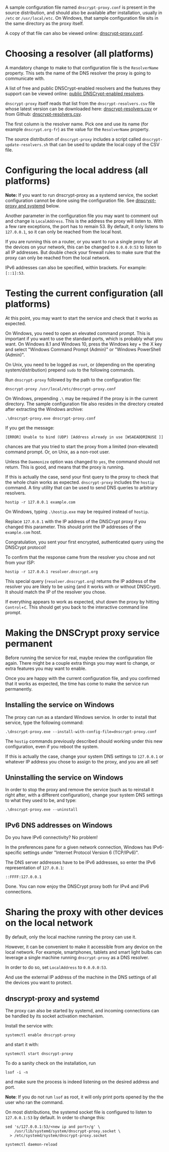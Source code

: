 A sample configuration file named `dnscrypt-proxy.conf` is present in the source distribution, and should also be available after installation, usually in `/etc` or `/usr/local/etc`. On Windows, that sample configuration file sits in the same directory as the proxy itself.

A copy of that file can also be viewed online: [dnscrypt-proxy.conf](https://raw.githubusercontent.com/jedisct1/dnscrypt-proxy/master/dnscrypt-proxy.conf).

# Choosing a resolver (all platforms)

A mandatory change to make to that configuration file is the `ResolverName` property. This sets the name of the DNS resolver the proxy is going to communicate with.

A list of free and public DNSCrypt-enabled resolvers and the features they support can be viewed online: [public DNSCrypt-enabled resolvers](https://dnscrypt.org/dnscrypt-resolvers.html).

`dnscrypt-proxy` itself reads that list from the `dnscrypt-resolvers.csv` file whose latest version can be downloaded here: [dnscrypt-resolvers.csv](https://download.dnscrypt.org/dnscrypt-proxy/dnscrypt-resolvers.csv) or from Github: [dnscrypt-resolvers.csv](https://raw.githubusercontent.com/jedisct1/dnscrypt-proxy/master/dnscrypt-resolvers.csv).

The first column is the resolver name. Pick one and use its name (for example `dnscrypt.org-fr`) as the value for the `ResolverName` property.

The source distribution of `dnscrypt-proxy` includes a script called `dnscrypt-update-resolvers.sh` that can be used to update the local copy of the CSV file.

# Configuring the local address (all platforms)

**Note:** If you want to run dnscrypt-proxy as a systemd service, the socket configuration cannot be done using the configuration file. See [dnscrypt-proxy and systemd](../master/Configuration.md#dnscrypt-proxy-and-systemd) below.

Another parameter in the configuration file you may want to comment out and change is `LocalAddress`. This is the address the proxy will listen to. With a few rare exceptions, the port has to remain 53. By default, it only listens to `127.0.0.1`, so it can only be reached from the local host.

If you are running this on a router, or you want to run a single proxy for all the devices on your network, this can be changed to `0.0.0.0:53` to listen to all IP addresses. But double check your firewall rules to make sure that the proxy can only be reached from the local network.

IPv6 addresses can also be specified, within brackets. For example: `[::1]:53`.

# Testing the current configuration (all platforms)

At this point, you may want to start the service and check that it works as expected.

On Windows, you need to open an elevated command prompt. This is important if you want to use the standard ports, which is probably what you want. On Windows 8.1 and Windows 10, press the Windows key + the X key and select "Windows Command Prompt (Admin)" or "Windows PowerShell (Admin)".

On Unix, you need to be logged as `root`, or (depending on the operating system/distribution) prepend `sudo` to the following commands.

Run `dnscrypt-proxy` followed by the path to the configuration file:

```
dnscrypt-proxy /usr/local/etc/dnscrypt-proxy.conf
```

On Windows, prepending `.\` may be required if the proxy is in the current directory. The sample configuration file also resides in the directory created after extracting the Windows archive:

```
.\dnscrypt-proxy.exe dnscrypt-proxy.conf
```

If you get the message:

```
[ERROR] Unable to bind (UDP) [Address already in use [WSAEADDRINUSE ]]
```

chances are that you tried to start the proxy from a limited (non-elevated) command prompt. Or, on Unix, as a non-root user.

Unless the `Daemonize` option was changed to `yes`, the command should not return. This is good, and means that the proxy is running.

If this is actually the case, send your first query to the proxy to check that the whole chain works as expected. `dnscrypt-proxy` includes the `hostip` command. A tiny utility that can be used to send DNS queries to arbitrary resolvers.

```
hostip -r 127.0.0.1 example.com
```

On Windows, typing `.\hostip.exe` may be required instead of `hostip`.

Replace `127.0.0.1` with the IP address of the DNSCrypt proxy if you changed this parameter. This should print the IP addresses of the `example.com` host.

Congratulation, you sent your first encrypted, authenticated query using the DNSCrypt protocol!

To confirm that the response came from the resolver you chose and not from your ISP:

```
hostip -r 127.0.0.1 resolver.dnscrypt.org
```

This special query (`resolver.dnscrypt.org`) returns the IP address of the resolver you are likely to be using (and it works with or without DNSCrypt). It should match the IP of the resolver you chose.

If everything appears to work as expected, shut down the proxy by hitting `Control`+`C`. This should get you back to the interactive command line prompt.

# Making the DNSCrypt proxy service permanent

Before running the service for real, maybe review the configuration file again. There might be a couple extra things you may want to change, or extra features you may want to enable.

Once you are happy with the current configuration file, and you confirmed that it works as expected, the time has come to make the service run permanently.

## Installing the service on Windows

The proxy can run as a standard Windows service. In order to install that service, type the following command:

```
.\dnscrypt-proxy.exe --install-with-config-file=dnscrypt-proxy.conf
```

The `hostip` commands previously described should working under this new configuration, even if you reboot the system.

If this is actually the case, change your system DNS settings to `127.0.0.1` or whatever IP address you chose to assign to the proxy, and you are all set!

## Uninstalling the service on Windows

In order to stop the proxy and remove the service (such as to reinstall it right after, with a different configuration), change your system DNS settings to what they used to be, and type:

```
.\dnscrypt-proxy.exe --uninstall
```

## IPv6 DNS addresses on Windows

Do you have IPv6 connectivity? No problem!

In the preferences pane for a given network connection, Windows has IPv6-specific settings under "Internet Protocol Version 6 (TCP/IPv6)".

The DNS server addresses have to be IPv6 addresses, so enter the IPv6 representation of `127.0.0.1`:

```
::FFFF:127.0.0.1
```

Done. You can now enjoy the DNSCrypt proxy both for IPv4 and IPv6 connections.

# Sharing the proxy with other devices on the local network

By default, only the local machine running the proxy can use it.

However, it can be convenient to make it accessible from any device on the local network. For example, smartphones, tablets and smart light bulbs can leverage a single machine running `dnscrypt-proxy` as a DNS resolver.

In order to do so, set `LocalAddress` to `0.0.0.0:53`.

And use the external IP address of the machine in the DNS settings of all the devices you want to protect.

## dnscrypt-proxy and systemd

The proxy can also be started by systemd, and incoming connections can be handled by its socket activation mechanism.

Install the service with:

```
systemctl enable dnscrypt-proxy
```

and start it with:

```
systemctl start dnscrypt-proxy
```

To do a sanity check on the installation, run

```
lsof -i -n
```

and make sure the process is indeed listening on the desired address and port.

**Note**: If you do not run `lsof` as root, it will only print ports opened by the the user who ran the command.

On most distributions, the systemd socket file is configured to listen to `127.0.0.1:53` by default. In order to change this:

```
sed 's/127.0.0.1:53/<new ip and port>/g' \
    /usr/lib/systemd/system/dnscrypt-proxy.socket \
  > /etc/systemd/system/dnscrypt-proxy.socket

systemctl daemon-reload
```